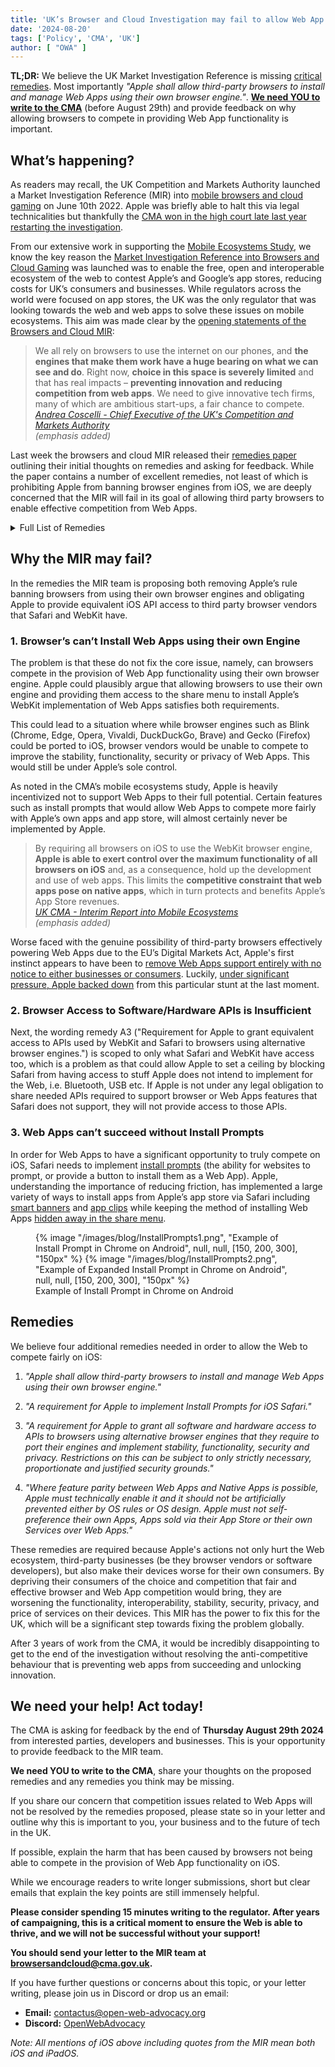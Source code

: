 ```yaml
---
title: 'UK’s Browser and Cloud Investigation may fail to allow Web App competition'
date: '2024-08-20'
tags: ['Policy', 'CMA', 'UK']
author: [ "OWA" ]
---
```


**TL;DR:** We believe the UK Market Investigation Reference is missing [critical remedies](/blog/uk-browser-and-cloud-investigation-may-fail-to-allow-web-app-competition/#remedies). Most importantly *"Apple shall allow third-party browsers to install and manage Web Apps using their own browser engine."*. [**We need YOU to write to the CMA**](/blog/uk-browser-and-cloud-investigation-may-fail-to-allow-web-app-competition/#we-need-your-help!-act-today!) (before August 29th) and provide feedback on why allowing browsers to compete in providing Web App functionality is important.

## What’s happening?

As readers may recall, the UK Competition and Markets Authority launched a Market Investigation Reference (MIR) into [mobile browsers and cloud gaming](https://www.gov.uk/cma-cases/mobile-browsers-and-cloud-gaming) on June 10th 2022. Apple was briefly able to halt this via legal technicalities but thankfully the [CMA won in the high court late last year restarting the investigation](https://open-web-advocacy.org/blog/cma-reopens-investigation-into-apple/).  

From our extensive work in supporting the [Mobile Ecosystems Study](https://www.gov.uk/cma-cases/mobile-ecosystems-market-study), we know the key reason the [Market Investigation Reference into Browsers and Cloud Gaming](https://www.gov.uk/cma-cases/mobile-browsers-and-cloud-gaming) was launched was to enable the free, open and interoperable ecosystem of the web to contest Apple’s and Google’s app stores, reducing costs for UK’s consumers and businesses. While regulators across the world were focused on app stores, the UK was the only regulator that was looking towards the web and web apps to solve these issues on mobile ecosystems. This aim was made clear by the [opening statements of the Browsers and Cloud MIR](https://www.gov.uk/government/news/cma-plans-market-investigation-into-mobile-browsers-and-cloud-gaming):


> We all rely on browsers to use the internet on our phones, and **the engines that make them work have a huge bearing on what we can see and do**. Right now, **choice in this space is severely limited** and that has real impacts – **preventing innovation and reducing competition from web apps**. We need to give innovative tech firms, many of which are ambitious start-ups, a fair chance to compete.
> </br><cite>[Andrea Coscelli - Chief Executive of the UK's Competition and Markets Authority](https://www.gov.uk/government/news/cma-plans-market-investigation-into-mobile-browsers-and-cloud-gaming)</br>(emphasis added)
</cite>

Last week the browsers and cloud MIR released their [remedies paper](https://assets.publishing.service.gov.uk/media/66b484020808eaf43b50dea8/Working_paper_7_Potential_Remedies_8.8.24.pdf) outlining their initial thoughts on remedies and asking for feedback. While the paper contains a number of excellent remedies, not least of which is prohibiting Apple from banning browser engines from iOS, we are deeply concerned that the MIR will fail in its goal of allowing third party browsers to enable effective competition from Web Apps.

<details>
<summary>Full List of Remedies</summary>
<br></br>

This list is on page 21 of the [Browsers and Cloud Remedies Paper](https://assets.publishing.service.gov.uk/media/66b484020808eaf43b50dea8/Working_paper_7_Potential_Remedies_8.8.24.pdf).
<br></br>
**Issue 1 – Apple’s WebKit restriction**

* A1 - Requirement for Apple to grant access to alternative browser engines to iOS.

* A2 - Requirement for Apple to grant equivalent access to iOS to browsers using alternative browser engines. 

* A3 - Requirement for Apple to grant equivalent access to APIs used by WebKit and Safari to browsers using alternative browser engines.

**Issue 2 – Apple’s and Google’s control over supply of browser engines to restrict access to functionalities**

* A4 - Requirement for Google to grant equivalent access to APIs used by Chrome.

**Issue 3 – Apple preventing all rival browser vendors from offering remote tab IABs on iOS**

* B1 - A requirement for Apple to enable remote tab IABs for WebKit-based browsers.

* B2 - A requirement for Apple to enable remote tab IABs for browsers wishing to use alternative browser engines.

**Issue 4 – Apple preventing rival browser engines from offering nonWebKit based webview IABs, including bundled engine IABs to app developers on iOS**

* B3 - A requirement for Apple to allow alternative webviews to Apple’s iOS WKWebView.

**Issue 5 – on Android, default settings and preinstallation of Android WebView make it difficult for app developers to use IABs based on alternative webviews**

* No remedies proposed.

**Issue 6 – Apple’s and Google’s IAB policies offer users limited choice and control in relation to which browser is used for IAB implementation in native apps**

* B4 - A requirement for Apple and Google to implement remote tab IABs using the default browser.

* B5 - A requirement for Apple and Google to make users aware of being in an IAB by implementing changes to the interface or implement disclosures.

* B6 - A requirement for Apple and Google to implement opt-out settings for in-app browsing.

**Issue 7 - Apple’s and Google’s control of choice architecture in factory settings**

* C1 - A requirement for Apple and Google to ensure that multiple browsers are pre-installed, using defined criteria.

* C2 - A requirement for Apple and Google to ensure the use of browser choice screens at device set-up.

* C3 - A requirement for Apple and Google to ensure the placement of a default browser selected by the user in the ‘dock’ / ‘hot seat’ or on the default home screen at device set-up.

* C4 - A requirement for Apple and Google to ensure that a user’s choice of default browser is always followed across all browser access points.

**Issue 8 - Apple’s and Google’s use of certain choice architecture practices after device set-up**

* C5 - A requirement for Apple and Google to ensure the use of browser choice screen(s) after device set-up.

* C6 - A requirement for Apple and Google to make adaptations to the user journey for changing their default browser.

* C7 - A requirement for Apple and Google to share user data on default browsers settings with browser vendors.

* C8 - A requirement for Apple and Google to ensure that the frequency of default browser prompts and notifications is limited.

* C9 - A requirement for Apple and Google to allow users to uninstall Safari browser app on iOS and Chrome on Android devices.

**Issue 9 – Apple’s App Store policies in relation to cloud gaming services**

* D1 - A requirement for Apple to review and amend its Guidelines to remove the specific restriction identified as restrictive and a prohibition on Apple introducing new restrictions with equivalent effect.

* D2 - A requirement for Apple to enable cloud gaming native apps to operate on a ‘read-only’ basis (i.e. with no ingame purchases or subscriptions) so that games do not need to be re-coded and no commission would therefore be payable to Apple).

**Issue 10 – app store rules in relation to in-app payment systems for in-game transactions**

* D3 - A requirement for Apple and Google to allow CGSPs to incorporate their own or third party in-app payment systems for in-game transactions.

</details>

## Why the MIR may fail?

In the remedies the MIR team is proposing both removing Apple’s rule banning browsers from using their own browser engines and obligating Apple to provide equivalent iOS API access to third party browser vendors that Safari and WebKit have.

### 1. Browser’s can’t Install Web Apps using their own Engine

The problem is that these do not fix the core issue, namely, can browsers compete in the provision of Web App functionality using their own browser engine. Apple could plausibly argue that allowing browsers to use their own engine and providing them access to the share menu to install Apple’s WebKit implementation of Web Apps satisfies both requirements.

This could lead to a situation where while browser engines such as Blink (Chrome, Edge, Opera, Vivaldi, DuckDuckGo, Brave) and Gecko (Firefox) could be ported to iOS, browser vendors would be unable to compete to improve the stability, functionality, security or privacy of Web Apps. This would still be under Apple’s sole control.

As noted in the CMA’s mobile ecosystems study, Apple is heavily incentivized not to support Web Apps to their full potential. Certain features such as install prompts that would allow Web Apps to compete more fairly with Apple’s own apps and app store, will almost certainly never be implemented by Apple.

> By requiring all browsers on iOS to use the WebKit browser engine, **Apple is able to exert control over the maximum functionality of all browsers on iOS** and, as a consequence, hold up the development and use of web apps. This limits the **competitive constraint that web apps pose on native apps**, which in turn protects and benefits Apple’s App Store revenues.
> </br><cite>[UK CMA - Interim Report into Mobile Ecosystems](https://www.gov.uk/government/publications/mobile-ecosystems-market-study-interim-report)</br>(emphasis added)
</cite>

Worse faced with the genuine possibility of third-party browsers effectively powering Web Apps due to the EU’s Digital Markets Act, Apple's first instinct appears to have been to [remove Web Apps support entirely with no notice to either businesses or consumers](https://open-web-advocacy.org/blog/its-official-apple-kills-web-apps-in-the-eu/). Luckily, [under significant pressure, Apple backed down](https://open-web-advocacy.org/blog/apple-backs-off-killing-web-apps/) from this particular stunt at the last moment. 

### 2. Browser Access to Software/Hardware APIs is Insufficient

Next, the wording remedy A3 ("Requirement for Apple to grant equivalent access to APIs used by WebKit and Safari to browsers using alternative browser engines.") is scoped to only what Safari and WebKit have access too, which is a problem as that could allow Apple to set a ceiling by blocking Safari from having access to stuff Apple does not intend to implement for the Web, i.e. Bluetooth, USB etc. If Apple is not under any legal obligation to share needed APIs required to support browser or Web Apps features that Safari does not support, they will not provide access to those APIs.

### 3. Web Apps can’t succeed without Install Prompts

In order for Web Apps to have a significant opportunity to truly compete on iOS, Safari needs to implement [install prompts](https://web.dev/learn/pwa/installation-prompt/) (the ability for websites to prompt, or provide a button to install them as a Web App). Apple, understanding the importance of reducing friction, has implemented a large variety of ways to install apps from Apple’s app store via Safari including [smart banners](https://open-web-advocacy.org/walled-gardens-report/#smart-app-banners) and [app clips](https://open-web-advocacy.org/walled-gardens-report/#app-clips) while keeping the method of installing Web Apps [hidden away in the share menu](https://open-web-advocacy.org/walled-gardens-report/#ios-safari).

<figure>
    {% image
        "/images/blog/InstallPrompts1.png",
        "Example of Install Prompt in Chrome on Android",
        null, null,
        [150, 200, 300],
        "150px"
    %}
    {% image
        "/images/blog/InstallPrompts2.png",
        "Example of Expanded Install Prompt in Chrome on Android",
        null, null,
        [150, 200, 300],
        "150px"
    %}
    <figcaption>Example of Install Prompt in Chrome on Android</figcaption>
</figure>

## Remedies

We believe four additional remedies needed in order to allow the Web to compete fairly on iOS:

1. *"Apple shall allow third-party browsers to install and manage Web Apps using their own browser engine."*


2. *"A requirement for Apple to implement Install Prompts for iOS Safari."*


3. *"A requirement for Apple to grant all software and hardware access to APIs to browsers using alternative browser engines that they require to port their engines and implement stability, functionality, security and privacy. Restrictions on this can be subject to only strictly necessary, proportionate and justified security grounds."*


4. *"Where feature parity between Web Apps and Native Apps is possible, Apple must technically enable it and it should not be artificially prevented either by OS rules or OS design. Apple must not self-preference their own Apps, Apps sold via their App Store or their own Services over Web Apps."*

These remedies are required because Apple's actions not only hurt the Web ecosystem, third-party businesses (be they browser vendors or software developers), but also make their devices worse for their own consumers. By depriving their consumers of the choice and competition that fair and effective browser and Web App competition would bring, they are worsening the functionality, interoperability, stability, security, privacy, and price of services on their devices. This MIR has the power to fix this for the UK, which will be a significant step towards fixing the problem globally.

After 3 years of work from the CMA, it would be incredibly disappointing to get to the end of the investigation without resolving the anti-competitive behaviour that is preventing web apps from succeeding and unlocking innovation.

## We need your help! Act today!

The CMA is asking for feedback by the end of **Thursday August 29th 2024** from interested parties, developers and businesses. This is your opportunity to provide feedback to the MIR team.

**We need YOU to write to the CMA**, share your thoughts on the proposed remedies and any remedies you think may be missing. 

If you share our concern that competition issues related to Web Apps will not be resolved by the remedies proposed, please state so in your letter and outline why this is important to you, your business and to the future of tech in the UK.

If possible, explain the harm that has been caused by browsers not being able to compete in the provision of Web App functionality on iOS. 

While we encourage readers to write longer submissions, short but clear emails that explain the key points are still immensely helpful.

**Please consider spending 15 minutes writing to the regulator. After years of campaigning, this is a critical moment to ensure the Web is able to thrive, and we will not be successful without your support!**

**You should send your letter to the MIR team at [browsersandcloud@cma.gov.uk](mailto:browsersandcloud@cma.gov.uk).**

If you have further questions or concerns about this topic, or your letter writing, please join us in Discord or drop us an email:
- **Email:**        [contactus@open-web-advocacy.org](mailto:contactus@open-web-advocacy.org)
- **Discord:**      [OpenWebAdvocacy](https://discord.gg/x53hkqrRKx)

*Note: All mentions of iOS above including quotes from the MIR mean both iOS and iPadOS.*
